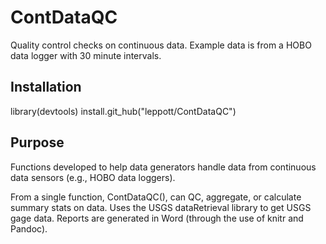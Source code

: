 # ContDataQC
Quality control checks on continuous data.  Example data is from a HOBO data logger with 30 minute intervals.


Installation
-----------------
library(devtools) 
install.git_hub("leppott/ContDataQC")

Purpose
--------------
Functions developed to help data generators handle data from continuous data sensors (e.g., HOBO data loggers).

From a single function, ContDataQC(), can QC, aggregate, or calculate summary stats on data.  Uses the USGS dataRetrieval library to get USGS gage data.  Reports are generated in Word (through the use of knitr and Pandoc).


